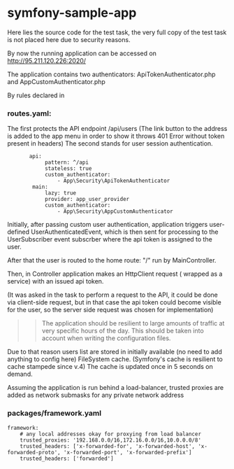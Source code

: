 # symfony-sample-app

Here lies the source code for the test task, the very full copy of the test task is not placed here due to security reasons.

By now the running application can be accessed on http://95.211.120.226:2020/

The application contains two authenticators: ApiTokenAuthenticator.php and  AppCustomAuthenticator.php


By rules declared in 

### routes.yaml:

The first protects the API endpoint /api/users (The link button to the address is added to the app menu in order to show it throws 401 Error without token present in headers)
The second stands for user session authentication.


```
       api:
            pattern: ^/api
            stateless: true 
            custom_authenticator:
                - App\Security\ApiTokenAuthenticator
        main:
            lazy: true
            provider: app_user_provider
            custom_authenticator:
                - App\Security\AppCustomAuthenticator
```

Initially, after passing custom user authentication, application triggers user-defined UserAuthenticatedEvent, which is then sent for processing to the UserSubscriber event subscrber where the api token is assigned to the user.

After that the user is routed to the home route: "/" run by MainController.

Then, in Controller application makes an HttpClient request ( wrapped as a service) with an issued api token. 

(It was asked in the task to perform a request to the API, it could be done via client-side request, but in that case the api token could become visible for the user, so the server side request was chosen for implementation)

>> The application should be resilient to large amounts of traffic at very specific hours of the day. This should be taken into account when writing the configuration files.

Due to that reason users list are stored in initially available (no need to add anything to config here) FileSystem cache. (Symfony's cache is resilient to cache stampede since v.4)
The cache is updated once in 5 seconds on demand.

Assuming the application is run behind a load-balancer, trusted proxies are added as network submasks for any private network address

### packages/framework.yaml 

```
framework:
    # any local addresses okay for proxying from load balancer
    trusted_proxies: '192.168.0.0/16,172.16.0.0/16,10.0.0.0/8'
    trusted_headers: ['x-forwarded-for', 'x-forwarded-host', 'x-forwarded-proto', 'x-forwarded-port', 'x-forwarded-prefix']
    trusted_headers: ['forwarded']
```
 




